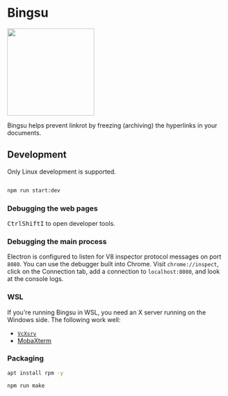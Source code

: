 # Bingsu

<img src="./src/assets/img/Bingsu.png" width="200" />

Bingsu helps prevent linkrot by freezing (archiving) the hyperlinks in your documents.

## Development

Only Linux development is supported.

```bash

npm run start:dev

```

### Debugging the web pages

<kbd>Ctrl</kbd><kbd>Shift</kbd><kbd>I</kbd> to open developer tools.

### Debugging the main process

Electron is configured to listen for V8 inspector protocol messages on port `8080`. You can use the debugger built into Chrome. Visit `chrome://inspect`, click on the Connection tab, add a connection to `localhost:8080`, and look at the console logs.

### WSL

If you're running Bingsu in WSL, you need an X server running on the Windows side. The following work well:

- [`VcXsrv`](https://github.com/ArcticaProject/vcxsrv)
- [MobaXterm](https://mobaxterm.mobatek.net/)

### Packaging

```bash
apt install rpm -y
```

```bash
npm run make
```